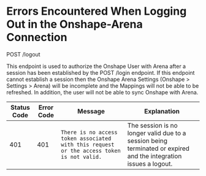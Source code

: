 # Errors Encountered When Logging Out in the Onshape-Arena Connection
POST /logout

This endpoint is used to authorize the Onshape User with Arena after a session has been established by the POST /login endpoint. If this endpoint cannot establish a session then the Onshape Arena Settings \(Onshape &gt; Settings &gt; Arena\)  will be incomplete and the Mappings will not be able to be refreshed. In addition, the user will not be able to sync Onshape with Arena.


| Status Code  | Error Code  | Message  | Explanation  |
|  --- |  --- |  --- |  --- | 
| 401  | 401  |  ```There is no access token associated with this request or the access token is not valid.```    | The session is no longer valid due to a session being terminated or expired and the integration issues a logout.   |

